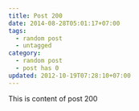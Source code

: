 ```yaml
---
title: Post 200
date: 2014-08-28T05:01:17+07:00
tags:
  - random post
  - untagged
category:
  - random post
  - post has 0
updated: 2012-10-19T07:28:10+07:00
---
```

This is content of post 200